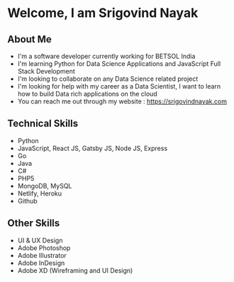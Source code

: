 # Welcome, I am Srigovind Nayak

## About Me
- I'm a software developer currently working for BETSOL India
- I'm learning Python for Data Science Applications and JavaScript Full Stack Development
- I'm looking to collaborate on any Data Science related project
- I'm looking for help with my career as a Data Scientist, I want to learn how to build Data rich applications on the cloud
- You can reach me out through my website : https://srigovindnayak.com

## Technical Skills
- Python  
- JavaScript, React JS, Gatsby JS, Node JS, Express
- Go
- Java
- C#
- PHP5
- MongoDB, MySQL
- Netlify, Heroku
- Github

## Other Skills
- UI & UX Design
- Adobe Photoshop
- Adobe Illustrator
- Adobe InDesign
- Adobe XD (Wireframing and UI Design)

